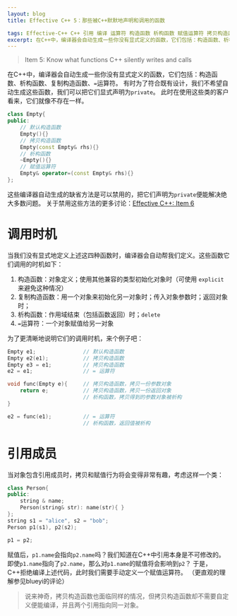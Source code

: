 ```yaml
---
layout: blog
title: Effective C++ 5：那些被C++默默地声明和调用的函数

tags: Effective-C++ C++ 引用 编译 运算符 构造函数 析构函数 赋值运算符 拷贝构造函数
excerpt: 在C++中，编译器会自动生成一些你没有显式定义的函数，它们包括：构造函数、析构函数、复制构造函数、`=`运算符。
---
```


> Item 5:  Know what functions C++ silently writes and calls

在C++中，编译器会自动生成一些你没有显式定义的函数，它们包括：构造函数、析构函数、复制构造函数、`=`运算符。
有时为了符合既有设计，我们不希望自动生成这些函数，我们可以把它们显式声明为`private`。
此时在使用这些类的客户看来，它们就像不存在一样。

```cpp
class Empty{
public:
    // 默认构造函数
    Empty(){}   
    // 拷贝构造函数
    Empty(const Empty& rhs){}   
    // 析构函数
    ~Empty(){}
    // 赋值运算符
    Empty& operator=(const Empty& rhs){}
};
```

这些编译器自动生成的缺省方法是可以禁用的，把它们声明为`private`便能解决绝大多数问题。
关于禁用这些方法的更多讨论：[Effective C++: Item 6](/2015/07/23/effective-cpp-6.html)

# 调用时机

当我们没有显式地定义上述这四种函数时，编译器会自动帮我们定义。这些函数它们调用的时机如下：

1. 构造函数：对象定义；使用其他兼容的类型初始化对象时（可使用 `explicit` 来避免这种情况）
2. 复制构造函数：用一个对象来初始化另一对象时；传入对象参数时；返回对象时；
3. 析构函数：作用域结束（包括函数返回）时；`delete`
4. `=`运算符：一个对象赋值给另一对象

为了更清晰地说明它们的调用时机，来个例子吧：

```cpp
Empty e1;               // 默认构造函数
Empty e2(e1);           // 拷贝构造函数
Empty e3 = e1;          // 拷贝构造函数
e2 = e1;                // = 运算符

void func(Empty e){     // 拷贝构造函数，拷贝一份参数对象
    return e;           // 拷贝构造函数，拷贝一份返回对象
                        // 析构函数，拷贝得到的参数对象被析构
}

e2 = func(e1);          // = 运算符
                        // 析构函数，返回值被析构
```

<!--more-->

# 引用成员

当对象包含引用成员时，拷贝和赋值行为将会变得非常有趣，考虑这样一个类：

```cpp
class Person{
public:
    string & name;
    Person(string& str): name(str){ }
};
string s1 = "alice", s2 = "bob";
Person p1(s1), p2(s2);

p1 = p2;
```

赋值后，`p1.name`会指向`p2.name`吗？我们知道在C++中引用本身是不可修改的。
即使`p1.name`指向了`p2.name`，那么对`p1.name`的赋值将会影响到`p2`？
于是，C++拒绝编译上述代码，此时我们需要手动定义一个赋值运算符。
（更直观的理解参见blueyi的评论）

> 说来神奇，拷贝构造函数也面临同样的情况，但拷贝构造函数却不需要自定义便能编译，并且两个引用指向同一对象。

